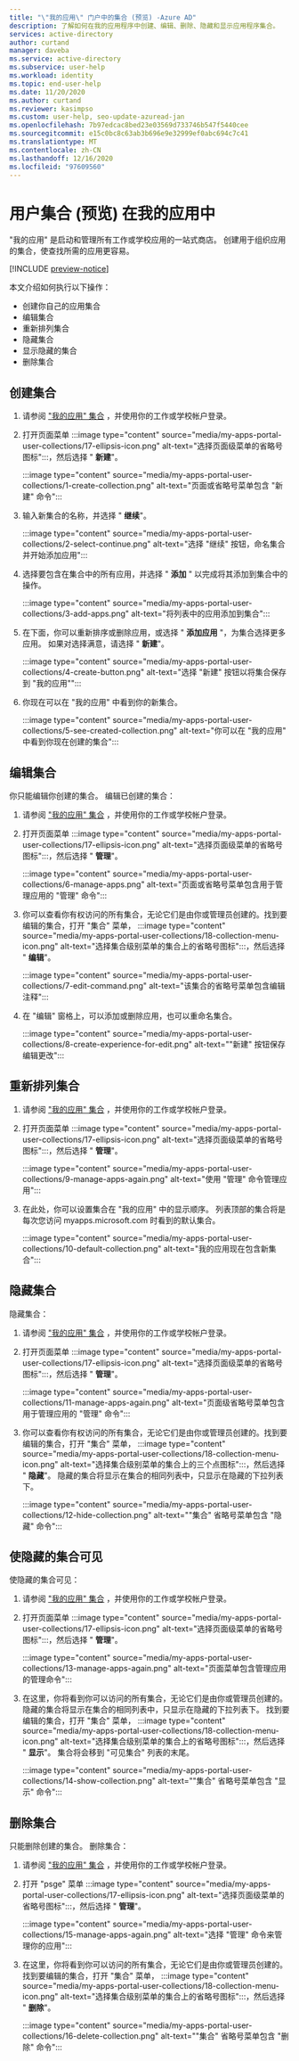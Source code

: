 ```yaml
---
title: "\"我的应用\" 门户中的集合 (预览) -Azure AD"
description: 了解如何在我的应用程序中创建、编辑、删除、隐藏和显示应用程序集合。
services: active-directory
author: curtand
manager: daveba
ms.service: active-directory
ms.subservice: user-help
ms.workload: identity
ms.topic: end-user-help
ms.date: 11/20/2020
ms.author: curtand
ms.reviewer: kasimpso
ms.custom: user-help, seo-update-azuread-jan
ms.openlocfilehash: 7b97edcac8bed23e03569d733746b547f5440cee
ms.sourcegitcommit: e15c0bc8c63ab3b696e9e32999ef0abc694c7c41
ms.translationtype: MT
ms.contentlocale: zh-CN
ms.lasthandoff: 12/16/2020
ms.locfileid: "97609560"
---
```

# <a name="user-collections-preview-in-my-apps"></a>用户集合 (预览) 在我的应用中

"我的应用" 是启动和管理所有工作或学校应用的一站式商店。 创建用于组织应用的集合，使查找所需的应用更容易。

[!INCLUDE [preview-notice](../../../includes/active-directory-end-user-my-apps-and-workspaces.md)]

本文介绍如何执行以下操作：

- 创建你自己的应用集合
- 编辑集合
- 重新排列集合
- 隐藏集合
- 显示隐藏的集合
- 删除集合

## <a name="create-a-collection"></a>创建集合

1. 请参阅 ["我的应用" 集合](https://myapplications.microsoft.com/?endUserCollections) ，并使用你的工作或学校帐户登录。
1. 打开页面菜单 :::image type="content" source="media/my-apps-portal-user-collections/17-ellipsis-icon.png" alt-text="选择页面级菜单的省略号图标":::，然后选择 " **新建**"。  

    :::image type="content" source="media/my-apps-portal-user-collections/1-create-collection.png" alt-text="页面或省略号菜单包含 &quot;新建&quot; 命令":::

1. 输入新集合的名称，并选择 " **继续**"。

    :::image type="content" source="media/my-apps-portal-user-collections/2-select-continue.png" alt-text="选择 &quot;继续&quot; 按钮，命名集合并开始添加应用":::

1. 选择要包含在集合中的所有应用，并选择 " **添加** " 以完成将其添加到集合中的操作。  

    :::image type="content" source="media/my-apps-portal-user-collections/3-add-apps.png" alt-text="将列表中的应用添加到集合":::

1. 在下面，你可以重新排序或删除应用，或选择 " **添加应用** "，为集合选择更多应用。 如果对选择满意，请选择 " **新建**"。  

    :::image type="content" source="media/my-apps-portal-user-collections/4-create-button.png" alt-text="选择 &quot;新建&quot; 按钮以将集合保存到 &quot;我的应用&quot;":::

1. 你现在可以在 "我的应用" 中看到你的新集合。

    :::image type="content" source="media/my-apps-portal-user-collections/5-see-created-collection.png" alt-text="你可以在 &quot;我的应用&quot; 中看到你现在创建的集合":::

## <a name="edit-collections"></a>编辑集合

你只能编辑你创建的集合。 编辑已创建的集合：

1. 请参阅 ["我的应用" 集合](https://myapplications.microsoft.com/?endUserCollections) ，并使用你的工作或学校帐户登录。
1. 打开页面菜单 :::image type="content" source="media/my-apps-portal-user-collections/17-ellipsis-icon.png" alt-text="选择页面级菜单的省略号图标":::，然后选择 " **管理**"。  

    :::image type="content" source="media/my-apps-portal-user-collections/6-manage-apps.png" alt-text="页面或省略号菜单包含用于管理应用的 &quot;管理&quot; 命令":::

1. 你可以查看你有权访问的所有集合，无论它们是由你或管理员创建的。找到要编辑的集合，打开 "集合" 菜单， :::image type="content" source="media/my-apps-portal-user-collections/18-collection-menu-icon.png" alt-text="选择集合级别菜单的集合上的省略号图标":::，然后选择 " **编辑**"。

    :::image type="content" source="media/my-apps-portal-user-collections/7-edit-command.png" alt-text="该集合的省略号菜单包含编辑注释":::

1. 在 "编辑" 窗格上，可以添加或删除应用，也可以重命名集合。  

    :::image type="content" source="media/my-apps-portal-user-collections/8-create-experience-for-edit.png" alt-text="&quot;新建&quot; 按钮保存编辑更改":::

## <a name="reorder-collections"></a>重新排列集合

1. 请参阅 ["我的应用" 集合](https://myapplications.microsoft.com/?endUserCollections) ，并使用你的工作或学校帐户登录。
1. 打开页面菜单 :::image type="content" source="media/my-apps-portal-user-collections/17-ellipsis-icon.png" alt-text="选择页面级菜单的省略号图标":::，然后选择 " **管理**"。  

    :::image type="content" source="media/my-apps-portal-user-collections/9-manage-apps-again.png" alt-text="使用 &quot;管理&quot; 命令管理应用":::

1. 在此处，你可以设置集合在 "我的应用" 中的显示顺序。 列表顶部的集合将是每次您访问 myapps.microsoft.com 时看到的默认集合。  

    :::image type="content" source="media/my-apps-portal-user-collections/10-default-collection.png" alt-text="我的应用现在包含新集合":::

## <a name="hide-collections"></a>隐藏集合

隐藏集合：

1. 请参阅 ["我的应用" 集合](https://myapplications.microsoft.com/?endUserCollections) ，并使用你的工作或学校帐户登录。
1. 打开页面菜单 :::image type="content" source="media/my-apps-portal-user-collections/17-ellipsis-icon.png" alt-text="选择页面级菜单的省略号图标":::，然后选择 " **管理**"。

    :::image type="content" source="media/my-apps-portal-user-collections/11-manage-apps-again.png" alt-text="页面级省略号菜单包含用于管理应用的 &quot;管理&quot; 命令":::

1. 你可以查看你有权访问的所有集合，无论它们是由你或管理员创建的。找到要编辑的集合，打开 "集合" 菜单， :::image type="content" source="media/my-apps-portal-user-collections/18-collection-menu-icon.png" alt-text="选择集合级别菜单的集合上的三个点图标":::，然后选择 " **隐藏**"。 隐藏的集合将显示在集合的相同列表中，只显示在隐藏的下拉列表下。  

    :::image type="content" source="media/my-apps-portal-user-collections/12-hide-collection.png" alt-text="&quot;集合&quot; 省略号菜单包含 &quot;隐藏&quot; 命令":::

## <a name="make-hidden-collections-visible"></a>使隐藏的集合可见

使隐藏的集合可见：

1. 请参阅 ["我的应用" 集合](https://myapplications.microsoft.com/?endUserCollections) ，并使用你的工作或学校帐户登录。
1. 打开页面菜单 :::image type="content" source="media/my-apps-portal-user-collections/17-ellipsis-icon.png" alt-text="选择页面级菜单的省略号图标":::，然后选择 " **管理**"。

    :::image type="content" source="media/my-apps-portal-user-collections/13-manage-apps-again.png" alt-text="页面菜单包含管理应用的管理命令":::

1. 在这里，你将看到你可以访问的所有集合，无论它们是由你或管理员创建的。隐藏的集合将显示在集合的相同列表中，只显示在隐藏的下拉列表下。 找到要编辑的集合，打开 "集合" 菜单， :::image type="content" source="media/my-apps-portal-user-collections/18-collection-menu-icon.png" alt-text="选择集合级别菜单的集合上的省略号图标":::，然后选择 " **显示**"。 集合将会移到 "可见集合" 列表的末尾。

    :::image type="content" source="media/my-apps-portal-user-collections/14-show-collection.png" alt-text="&quot;集合&quot; 省略号菜单包含 &quot;显示&quot; 命令":::

## <a name="delete-collections"></a>删除集合

只能删除创建的集合。 删除集合：

1. 请参阅 ["我的应用" 集合](https://myapplications.microsoft.com/?endUserCollections) ，并使用你的工作或学校帐户登录。
1. 打开 "psge" 菜单 :::image type="content" source="media/my-apps-portal-user-collections/17-ellipsis-icon.png" alt-text="选择页面级菜单的省略号图标":::，然后选择 " **管理**"。

    :::image type="content" source="media/my-apps-portal-user-collections/15-manage-apps-again.png" alt-text="选择 &quot;管理&quot; 命令来管理你的应用":::

1. 在这里，你将看到你可以访问的所有集合，无论它们是由你或管理员创建的。找到要编辑的集合，打开 "集合" 菜单， :::image type="content" source="media/my-apps-portal-user-collections/18-collection-menu-icon.png" alt-text="选择集合级别菜单的集合上的省略号图标":::，然后选择 " **删除**"。  

    :::image type="content" source="media/my-apps-portal-user-collections/16-delete-collection.png" alt-text="&quot;集合&quot; 省略号菜单包含 &quot;删除&quot; 命令":::
